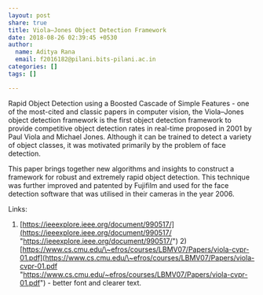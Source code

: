 ```yaml
---
layout: post
share: true
title: Viola–Jones Object Detection Framework
date: 2018-08-26 02:39:45 +0530
author:
  name: Aditya Rana
  email: f2016182@pilani.bits-pilani.ac.in
categories: []
tags: []

---
```


Rapid Object Detection using a Boosted Cascade of Simple Features  - one of the most-cited and classic papers in computer vision, the Viola–Jones object detection framework is the first object detection framework to provide competitive object detection rates in real-time proposed in 2001 by Paul Viola and Michael Jones. Although it can be trained to detect a variety of object classes, it was motivated primarily by the problem of face detection.

This paper brings together new algorithms and insights to construct a framework for robust and extremely rapid object detection. This technique was further improved and patented by Fujifilm and used for the face detection software that was utilised in their cameras in the year 2006.

Links:

1) [https://ieeexplore.ieee.org/document/990517/](https://ieeexplore.ieee.org/document/990517/ "https://ieeexplore.ieee.org/document/990517/")        2)[https://www.cs.cmu.edu/\~efros/courses/LBMV07/Papers/viola-cvpr-01.pdf](https://www.cs.cmu.edu/\~efros/courses/LBMV07/Papers/viola-cvpr-01.pdf "https://www.cs.cmu.edu/~efros/courses/LBMV07/Papers/viola-cvpr-01.pdf") - better font and clearer text.
